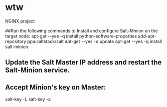 # wtw
NGINX project


##Run the following commands to Install and configure Salt-Minion on the target node:
apt-get --yes -q install python-software-properties
add-apt-repository ppa:saltstack/salt
apt-get --yes -q update
apt-get --yes -q install salt-minion
## Update the Salt Master IP address and restart the Salt-Minion service.
## Accept Minion's key on Master:
salt-key -L
salt-key -a <new minion key name>